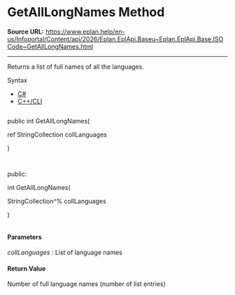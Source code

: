 # GetAllLongNames Method

**Source URL:** https://www.eplan.help/en-us/Infoportal/Content/api/2026/Eplan.EplApi.Baseu~Eplan.EplApi.Base.ISOCode~GetAllLongNames.html

---

Returns a list of full names of all the languages.

Syntax

- [C#](#i-syntax-CS)
- [C++/CLI](#i-syntax-CPP2005)

```
```
public int GetAllLongNames( 

   ref StringCollection collLanguages

)
```
```

```
```
public:

int GetAllLongNames( 

   StringCollection^% collLanguages

)
```
```

#### Parameters

*collLanguages*
:   List of language names

#### Return Value

Number of full language names (number of list entries)
